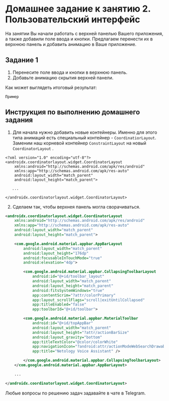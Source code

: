 # Домашнее задание к занятию 2. Пользовательский интерфейс 
На занятии Вы начали работать с верхней панелью Вашего приложения, а также добавили поле ввода и кнопки. Предлагаем перенести их в верхнюю панель и добавить анимацию в Ваше приложение. 

## Задание 1
1. Перенесите поле ввода и кнопки в верхнюю панель.
2. Добавьте анимацию скрытия верхней панели. 

Как может выглядеть итоговый результат: 
```
Пример 
```

## Инструкция по выполнению домашнего задания

1. Для начала нужно добавить новые контейнеры. Именно для этого типа анимаций есть специальный контейнер - `CoordinatiorLayout`. Заменим наш корневой контейнер `ConstraintLayout` на новый `CoordinatorLayout` .
```
<?xml version="1.0" encoding="utf-8"?>
<androidx.coordinatorlayout.widget.CoordinatorLayout
    xmlns:android="http://schemas.android.com/apk/res/android"
    xmlns:app="http://schemas.android.com/apk/res-auto"
    android:layout_width="match_parent"
    android:layout_height="match_parent">

   ...

</androidx.coordinatorlayout.widget.CoordinatorLayout>
```

2. Сделаем так, чтобы верхнея панель могла сворачиваться.
```xml
<androidx.coordinatorlayout.widget.CoordinatorLayout
    xmlns:android="http://schemas.android.com/apk/res/android"
    xmlns:app="http://schemas.android.com/apk/res-auto"
    android:layout_width="match_parent"
    android:layout_height="match_parent">

    <com.google.android.material.appbar.AppBarLayout
        android:layout_width="match_parent"
        android:layout_height="176dp"
        android:focusableInTouchMode="true"
        android:elevation="4dp">

        <com.google.android.material.appbar.CollapsingToolbarLayout
            android:id="@+id/toolbar_layout"
            android:layout_width="match_parent"
            android:layout_height="match_parent"
            android:fitsSystemWindows="true"
            app:contentScrim="?attr/colorPrimary"
            app:layout_scrollFlags="scroll|exitUntilCollapsed"
            app:titleEnabled="false"
            app:toolbarId="@+id/toolbar">

        <com.google.android.material.appbar.MaterialToolbar
            android:id="@+id/topAppBar"
            android:layout_width="match_parent"
            android:layout_height="?attr/actionBarSize"
            android:layout_gravity="bottom"
            app:titleTextColor="@color/colorWhite"
            app:navigationIcon="?android:attr/actionModeWebSearchDrawable"
            app:title="Netology Voice Assistant" />

        </com.google.android.material.appbar.CollapsingToolbarLayout>
    </com.google.android.material.appbar.AppBarLayout>

    ...

</androidx.coordinatorlayout.widget.CoordinatorLayout>
```

Любые вопросы по решению задач задавайте в чате в Telegram.
